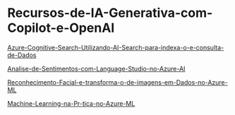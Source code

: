 # Recursos-de-IA-Generativa-com-Copilot-e-OpenAI
[Azure-Cognitive-Search-Utilizando-AI-Search-para-indexa-o-e-consulta-de-Dados](https://github.com/razielstyl/Azure-Cognitive-Search-Utilizando-AI-Search-para-indexa-o-e-consulta-de-Dados)

[Analise-de-Sentimentos-com-Language-Studio-no-Azure-AI](https://github.com/razielstyl/Analise-de-Sentimentos-com-Language-Studio-no-Azure-AI)

[Reconhecimento-Facial-e-transforma-o-de-imagens-em-Dados-no-Azure-ML](https://github.com/razielstyl/Reconhecimento-Facial-e-transforma-o-de-imagens-em-Dados-no-Azure-ML)

[Machine-Learning-na-Pr-tica-no-Azure-ML](https://github.com/razielstyl/Machine-Learning-na-Pr-tica-no-Azure-ML)
